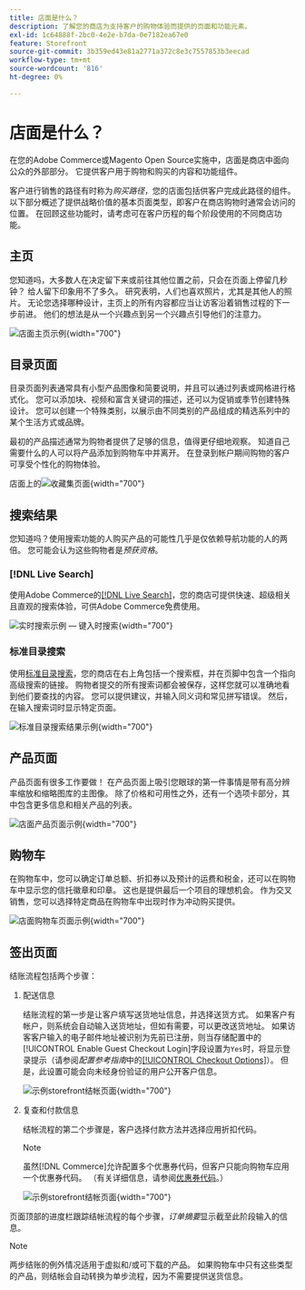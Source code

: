 ```yaml
---
title: 店面是什么？
description: 了解您的商店为支持客户的购物体验而提供的页面和功能元素。
exl-id: 1c64888f-2bc0-4e2e-b7da-0e7182ea67e0
feature: Storefront
source-git-commit: 3b359ed43e81a2771a372c8e3c7557853b3eecad
workflow-type: tm+mt
source-wordcount: '816'
ht-degree: 0%

---
```


# 店面是什么？

在您的Adobe Commerce或Magento Open Source实施中，店面是商店中面向公众的外部部分。 它提供客户用于购物和购买的内容和功能组件。

客户进行销售的路径有时称为&#x200B;_购买路径_，您的店面包括供客户完成此路径的组件。 以下部分概述了提供战略价值的基本页面类型，即客户在商店购物时通常会访问的位置。 在回顾这些功能时，请考虑可在客户历程的每个阶段使用的不同商店功能。

## 主页

您知道吗，大多数人在决定留下来或前往其他位置之前，只会在页面上停留几秒钟？ 给人留下印象用不了多久。 研究表明，人们也喜欢照片，尤其是其他人的照片。 无论您选择哪种设计，主页上的所有内容都应当让访客沿着销售过程的下一步前进。 他们的想法是从一个兴趣点到另一个兴趣点引导他们的注意力。

![店面主页示例](./assets/storefront-homepage-full.png){width="700"}

## 目录页面

目录页面列表通常具有小型产品图像和简要说明，并且可以通过列表或网格进行格式化。 您可以添加块、视频和富含关键词的描述，还可以为促销或季节创建特殊设计。 您可以创建一个特殊类别，以展示由不同类别的产品组成的精选系列中的某个生活方式或品牌。

最初的产品描述通常为购物者提供了足够的信息，值得更仔细地观察。 知道自己需要什么的人可以将产品添加到购物车中并离开。 在登录到帐户期间购物的客户可享受个性化的购物体验。

店面上的![收藏集页面](./assets/storefront-collection-page.png){width="700"}

## 搜索结果

您知道吗？使用搜索功能的人购买产品的可能性几乎是仅依赖导航功能的人的两倍。 您可能会认为这些购物者是&#x200B;_预获资格_。

### [!DNL Live Search]

使用Adobe Commerce的[[!DNL Live Search]](https://experienceleague.adobe.com/docs/commerce-merchant-services/live-search/overview.html)，您的商店可提供快速、超级相关且直观的搜索体验，可供Adobe Commerce免费使用。

![实时搜索示例 — 键入时搜索](./assets/storefront-search-as-you-type.png){width="700"}

### 标准目录搜索

使用[标准目录搜索](../catalog/search.md)，您的商店在右上角包括一个搜索框，并在页脚中包含一个指向高级搜索的链接。 购物者提交的所有搜索词都会被保存，这样您就可以准确地看到他们要查找的内容。 您可以提供建议，并输入同义词和常见拼写错误。 然后，在输入搜索词时显示特定页面。

![标准目录搜索结果示例](./assets/storefront-search-results-page-full.png){width="700"}

## 产品页面

产品页面有很多工作要做！ 在产品页面上吸引您眼球的第一件事情是带有高分辨率缩放和缩略图库的主图像。 除了价格和可用性之外，还有一个选项卡部分，其中包含更多信息和相关产品的列表。

![店面产品页面示例](./assets/storefront-product-page-full-m.png){width="700"}

## 购物车

在购物车中，您可以确定订单总额、折扣券以及预计的运费和税金，还可以在购物车中显示您的信托徽章和印章。 这也是提供最后一个项目的理想机会。 作为交叉销售，您可以选择特定商品在购物车中出现时作为冲动购买提供。

![店面购物车页面示例](./assets/storefront-cart-full.png){width="700"}

## 签出页面

结账流程包括两个步骤：

1. 配送信息

   结账流程的第一步是让客户填写送货地址信息，并选择送货方式。 如果客户有帐户，则系统会自动输入送货地址，但如有需要，可以更改送货地址。
如果访客客户输入的电子邮件地址被识别为先前已注册，则当存储配置中的[!UICONTROL Enable Guest Checkout Login]字段设置为`Yes`时，将显示登录提示（请参阅&#x200B;_配置参考指南_&#x200B;中的[[!UICONTROL Checkout Options]](../configuration-reference/sales/checkout.md#checkout-options)）。 但是，此设置可能会向未经身份验证的用户公开客户信息。

   ![示例storefront结帐页面](./assets/storefront-checkout-shipping-full.png){width="700"}

1. 复查和付款信息

   结帐流程的第二个步骤是，客户选择付款方法并选择应用折扣代码。

   >[!NOTE]
   >
   >虽然[!DNL Commerce]允许配置多个优惠券代码，但客户只能向购物车应用一个优惠券代码。 （有关详细信息，请参阅[优惠券代码](../merchandising-promotions/price-rules-cart-coupon.md#coupon-codes)。）

   ![示例storefront结帐页面](./assets/storefront-checkout-payment-full.png){width="700"}

页面顶部的进度栏跟踪结帐流程的每个步骤，_订单摘要_&#x200B;显示截至此阶段输入的信息。

>[!NOTE]
>
>两步结账的例外情况适用于虚拟和/或可下载的产品。 如果购物车中只有这些类型的产品，则结帐会自动转换为单步流程，因为不需要提供送货信息。
